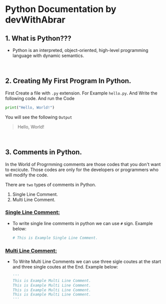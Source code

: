 # Python Documentation by devWithAbrar

## 1. What is Python???
- Python is an interpreted, object-oriented, high-level programming language with dynamic semantics.

<br />

## 2. Creating My First Program In Python.

First Create a file with `.py` extension. For Example `hello.py`. And Write the following code. And run the Code 

```python
print("Hello, World!")
```

You will see the following `Output`

> Hello, World!

<br />

## 3. Comments in Python.

In the World of Progrmming comments are those codes that you don't want to excicute. Those codes are only for the developers or programmers who will modify the code.

There are `two` types of comments in Python.

1. Single Line Comment.
2. Multi Line Comment.

### <u> Single Line Comment: </u>

- To write single line comments in python we can use `#` sign. Example below:
    ```python
    # This is Example Single Line Comment.
    ``` 

### <u> Multi Line Comment: </u>

- To Write Multi Line Comments we can use three sigle coutes at the start and three single coutes at the End. Example below:

    ```python
    '''
    This is Example Multi Line Comment.
    This is Example Multi Line Comment.
    This is Example Multi Line Comment.
    This is Example Multi Line Comment.
    '''
    ```


